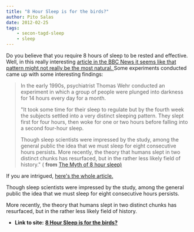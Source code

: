 ```yaml
---
title: "8 Hour Sleep is for the birds?"
author: Pito Salas
date: 2012-02-25
tags:
    - secon-tagd-sleep
    - sleep
---
```




Do you believe that you require 8 hours of sleep to be rested and effective.
Well, in this really interesting [article in the BBC News it seems like that
pattern might not really be the most natural.
](<http://www.bbc.co.uk/news/magazine-16964783>)Some experiments conducted
came up with some interesting findings:

> In the early 1990s, psychiatrist Thomas Wehr conducted an experiment in
> which a group of people were plunged into darkness for 14 hours every day
> for a month.
>
> "It took some time for their sleep to regulate but by the fourth week the
> subjects settled into a very distinct sleeping pattern. They slept first for
> four hours, then woke for one or two hours before falling into a second
> four-hour sleep.
>
> Though sleep scientists were impressed by the study, among the general
> public the idea that we must sleep for eight consecutive hours persists.
> More recently, the theory that humans slept in two distinct chunks has
> resurfaced, but in the rather less likely field of history." ( **from** [The
> Myth of 8 hour sleep)](<http://www.bbc.co.uk/news/magazine-16964783>)

If you are intrigued, [here's the whole
article.](<http://www.bbc.co.uk/news/magazine-16964783>)

Though sleep scientists were impressed by the study, among the general public
the idea that we must sleep for eight consecutive hours persists.

More recently, the theory that humans slept in two distinct chunks has
resurfaced, but in the rather less likely field of history.


* **Link to site:** **[8 Hour Sleep is for the birds?](None)**
